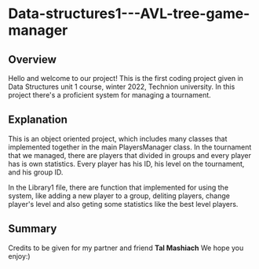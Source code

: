 # Data-structures1---AVL-tree-game-manager

## Overview

Hello and welcome to our project!
This is the first coding project given in Data Structures unit 1 course, winter 2022, Technion university.
In this project there's a proficient system for managing a tournament.


## Explanation
This is an object oriented project, which includes many classes that implemented together in the main PlayersManager class.
In the tournament that we managed, there are players that divided in groups and every player has is own statistics.
Every player has his ID, his level on the tournament, and his group ID.

In the Library1 file, there are function that implemented for using the system, like adding a new player to a group, deliting players, change player's level and also geting some statistics like the best level players.


## Summary
Credits to be given for my partner and friend **Tal Mashiach**
We hope you enjoy:)
